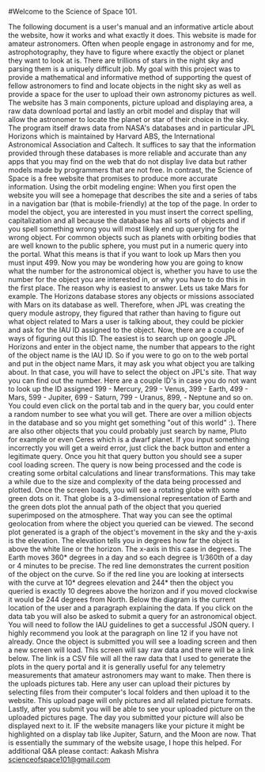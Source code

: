 #Welcome to the Science of Space 101.

The following document is a user's manual and an informative article about the website, how it works and what exactly it does. This website is made for amateur astronomers. Often when people engage in astronomy and for me, astrophotography, they have to figure where exactly the object or planet they want to look at is. There are trillions of stars in the night sky and parsing them is a uniquely difficult job. My goal with this project was to provide a mathematical and informative method of supporting the quest of fellow astronomers to find and locate objects in the night sky as well as provide a space for the user to upload their own astronomy pictures as well.
The website has 3 main components, picture upload and displaying area, a raw data download portal and lastly an orbit model and display that will allow the astronomer to locate the planet or star of their choice in the sky. The program itself draws data from NASA's databases and in particular JPL Horizons which is maintained by Harvard ABS, the International Astronomical Association and Caltech. It suffices to say that the information provided through these databases is more reliable and accurate than any apps that you may find on the web that do not display live data but rather models made by programmers that are not free. In contrast, the Science of Space is a free website that promises to produce more accurate information.
Using the orbit modeling engine: When you first open the website you will see a homepage that describes the site and a series of tabs in a navigation bar (that is mobile-friendly) at the top of the page. In order to model the object, you are interested in you must insert the correct spelling, capitalization and all because the database has all sorts of objects and if you spell something wrong you will most likely end up querying for the wrong object. For common objects such as planets with orbiting bodies that are well known to the public sphere, you must put in a numeric query into the portal. What this means is that if you want to look up Mars then you must input 499. Now you may be wondering how you are going to know what the number for the astronomical object is, whether you have to use the number for the object you are interested in, or why you have to do this in the first place. The reason why is easiest to answer. Lets us take Mars for example. The Horizons database stores any objects or missions associated with Mars on its database as well. Therefore, when JPL was creating the query module astropy, they figured that rather than having to figure out what object related to Mars a user is talking about, they could be pickier and ask for the IAU ID assigned to the object. Now, there are a couple of ways of figuring out this ID. The easiest is to search up on google JPL Horizons and enter in the object name, the number that appears to the right of the object name is the IAU ID. So if you were to go on to the web portal and put in the object name Mars, it may ask you what object you are talking about. In that case, you will have to select the object on JPL's site. That way you can find out the number.
Here are a couple ID's in case you do not want to look up the ID assigned 199 - Mercury, 299 - Venus, 399 - Earth, 499 - Mars, 599 - Jupiter, 699 - Saturn, 799 - Uranus, 899, - Neptune and so on. You could even click on the portal tab and in the query bar, you could enter a random number to see what you will get. There are over a million objects in the database and so you might get something "out of this world" :). There are also other objects that you could probably just search by name, Pluto for example or even Ceres which is a dwarf planet. If you input something incorrectly you will get a weird error, just click the back button and enter a legitimate query.
Once you hit that query button you should see a super cool loading screen. The query is now being processed and the code is creating some orbital calculations and linear transformations. This may take a while due to the size and complexity of the data being processed and plotted. Once the screen loads, you will see a rotating globe with some green dots on it. That globe is a 3-dimensional representation of Earth and the green dots plot the annual path of the object that you queried superimposed on the atmosphere. That way you can see the optimal geolocation from where the object you queried can be viewed.
The second plot generated is a graph of the object's movement in the sky and the y-axis is the elevation. The elevation tells you in degrees how far the object is above the white line or the horizon. The x-axis in this case in degrees. The Earth moves 360* degrees in a day and so each degree is 1/360th of a day or 4 minutes to be precise. The red line demonstrates the current position of the object on the curve. So if the red line you are looking at intersects with the curve at 10* degrees elevation and 244* then the object you queried is exactly 10 degrees above the horizon and if you moved clockwise it would be 244 degrees from North. Below the diagram is the current location of the user and a paragraph explaining the data.
If you click on the data tab you will also be asked to submit a query for an astronomical object. You will need to follow the IAU guidelines to get a successful JSON query. I highly recommend you look at the paragraph on line 12 if you have not already. Once the object is submitted you will see a loading screen and then a new screen will load. This screen will say raw data and there will be a link below. The link is a CSV file will all the raw data that I used to generate the plots in the query portal and it is generally useful for any telemetry measurements that amateur astronomers may want to make.
Then there is the uploads pictures tab. Here any user can upload their pictures by selecting files from their computer's local folders and then upload it to the website. This upload page will only pictures and all related picture formats. Lastly, after you submit you will be able to see your uploaded picture on the uploaded pictures page. The day you submitted your picture will also be displayed next to it. IF the website managers like your picture it might be highlighted on a display tab like Jupiter, Saturn, and the Moon are now.
That is essentially the summary of the website usage, I hope this helped.
For additional Q&A please contact: Aakash Mishra scienceofspace101@gmail.com

